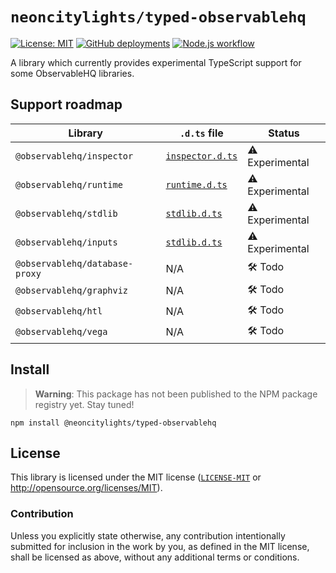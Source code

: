 # `neoncitylights/typed-observablehq`
[![License: MIT](https://img.shields.io/badge/License-MIT-blue.svg)](https://opensource.org/licenses/MIT)
[![GitHub deployments](https://img.shields.io/github/deployments/neoncitylights/typed-observablehq/github-pages?label=deploy)](https://github.com/neoncitylights/typed-observablehq/deployments/activity_log?environment=github-pages)
[![Node.js workflow](https://github.com/neoncitylights/typed-observablehq/actions/workflows/main.yml/badge.svg)](https://github.com/neoncitylights/typed-observablehq/actions/workflows/main.yml)

A library which currently provides experimental TypeScript support for some ObservableHQ libraries.

## Support roadmap
| Library | `.d.ts` file | Status |
| ------- | ------------ | ------ |
| `@observablehq/inspector`      | [`inspector.d.ts`](./src/inspector.d.ts) | ⚠️ Experimental |
| `@observablehq/runtime`        | [`runtime.d.ts`](./src/runtime.d.ts)     | ⚠️ Experimental |
| `@observablehq/stdlib`         | [`stdlib.d.ts`](./src/stdlib.d.ts)       | ⚠️ Experimental |
| `@observablehq/inputs`         | [`stdlib.d.ts`](./src/inputs.d.ts)       | ⚠️ Experimental |
| `@observablehq/database-proxy` | N/A | 🛠️ Todo |
| `@observablehq/graphviz`       | N/A | 🛠️ Todo |
| `@observablehq/htl`            | N/A | 🛠️ Todo |
| `@observablehq/vega`           | N/A | 🛠️ Todo |

## Install
> **Warning**:
> This package has not been published to the NPM package registry yet. Stay tuned!

```
npm install @neoncitylights/typed-observablehq
```

## License
This library is licensed under the MIT license ([`LICENSE-MIT`](./LICENSE) or http://opensource.org/licenses/MIT).

### Contribution
Unless you explicitly state otherwise, any contribution intentionally submitted for inclusion in the work by you, as defined in the MIT license, shall be licensed as above, without any additional terms or conditions.
